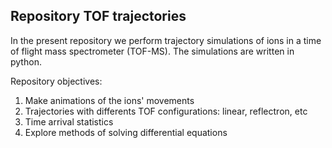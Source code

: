 ## Repository TOF trajectories

In the present repository we perform trajectory simulations of ions in a time of flight mass spectrometer (TOF-MS). The simulations are written in python.

Repository objectives:

1. Make animations of the ions' movements
2. Trajectories with differents TOF configurations: linear, reflectron, etc
3. Time arrival statistics
4. Explore methods of solving differential equations
